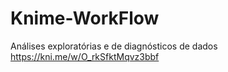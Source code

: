 # Knime-WorkFlow
Análises exploratórias e de diagnósticos de dados
https://kni.me/w/O_rkSfktMqvz3bbf
